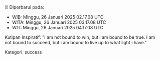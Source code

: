 ⏰ Diperbarui pada:
- WIB: Minggu, 26 Januari 2025 02.17.08 UTC
- WITA: Minggu, 26 Januari 2025 03.17.08 UTC
- WIT: Minggu, 26 Januari 2025 04.17.08 UTC

Kutipan Inspiratif:
"I am not bound to win, but i am bound to be true. I am not bound to succeed, but i am bound to live up to what light i have."


Kategori: success

